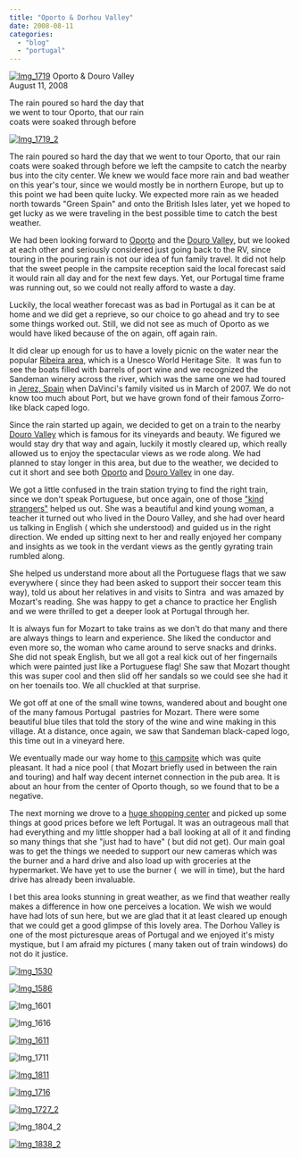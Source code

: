 ```yaml
---
title: "Oporto & Dorhou Valley"
date: 2008-08-11
categories: 
  - "blog"
  - "portugal"
---
```


 [![Img_1719](https://pub-ac94b3f306b24c0dba4238943c97f2e1.r2.dev/2008/08/11/img_1719.jpg "Img_1719")](https://pub-ac94b3f306b24c0dba4238943c97f2e1.r2.dev/photos/uncategorized/2008/08/11/img_1719.jpg) Oporto & Douro Valley  
August 11, 2008

The rain poured so hard the day that  
we went to tour Oporto, that our rain  
coats were soaked through before

<!--more-->

[![Img_1719_2](https://pub-ac94b3f306b24c0dba4238943c97f2e1.r2.dev/2008/08/11/img_1719_2.jpg "Img_1719_2")](https://pub-ac94b3f306b24c0dba4238943c97f2e1.r2.dev/photos/uncategorized/2008/08/11/img_1719_2.jpg)

The rain poured so hard the day that we went to tour Oporto, that our rain coats were soaked through before we left the campsite to catch the nearby bus into the city center. We knew we would face more rain and bad weather on this year's tour, since we would mostly be in northern Europe, but up to this point we had been quite lucky. We expected more rain as we headed north towards "Green Spain" and onto the British Isles later, yet we hoped to get lucky as we were traveling in the best possible time to catch the best weather.

We had been looking forward to [Oporto](http://en.wikipedia.org/wiki/Porto) and the [Douro Valley](http://en.wikipedia.org/wiki/Douro), but we looked at each other and seriously considered just going back to the RV, since touring in the pouring rain is not our idea of fun family travel. It did not help that the sweet people in the campsite reception said the local forecast said it would rain all day and for the next few days. Yet, our Portugal time frame was running out, so we could not really afford to waste a day.

Luckily, the local weather forecast was as bad in Portugal as it can be at home and we did get a reprieve, so our choice to go ahead and try to see some things worked out. Still, we did not see as much of Oporto as we would have liked because of the on again, off again rain.

It did clear up enough for us to have a lovely picnic on the water near the popular [Ribeira area](http://www.portocityguide.com/2007/03/09/ribeira-neighborhood/), which is a Unesco World Heritage Site.  It was fun to see the boats filled with barrels of port wine and we recognized the Sandeman winery across the river, which was the same one we had toured in [Jerez, Spain](https://pub-ac94b3f306b24c0dba4238943c97f2e1.r2.dev/2007/03/horses-and-sher.html#more) when DaVinci's family visited us in March of 2007. We do not know too much about Port, but we have grown fond of their famous Zorro-like black caped logo.

Since the rain started up again, we decided to get on a train to the nearby [Douro Valley](http://www.johnnyjet.com/folder/archive/WheresJohnny11012006.html) which is famous for its vineyards and beauty. We figured we would stay dry that way and again, luckily it mostly cleared up, which really allowed us to enjoy the spectacular views as we rode along. We had planned to stay longer in this area, but due to the weather, we decided to cut it short and see both [Oporto](http://www.independent.co.uk/travel/48-hours-in/porto-portugal-780124.html) and [Douro Valley](http://www.manorhouses.com/regions/valdouro.html) in one day.

We got a little confused in the train station trying to find the right train,  since we don't speak Portuguese, but once again, one of those ["kind strangers"](https://pub-ac94b3f306b24c0dba4238943c97f2e1.r2.dev/2008/07/kindness-of-str.html#more) helped us out. She was a beautiful and kind young woman, a teacher it turned out who lived in the Douro Valley, and she had over heard us talking in English ( which she understood) and guided us in the right direction. We ended up sitting next to her and really enjoyed her company and insights as we took in the verdant views as the gently gyrating train rumbled along.

She helped us understand more about all the Portuguese flags that we saw everywhere ( since they had been asked to support their soccer team this way), told us about her relatives in and visits to Sintra  and was amazed by Mozart's reading. She was happy to get a chance to practice her English and we were thrilled to get a deeper look at Portugal through her.

It is always fun for Mozart to take trains as we don't do that many and there are always things to learn and experience. She liked the conductor and even more so, the woman who came around to serve snacks and drinks. She did not speak English, but we all got a real kick out of her fingernails which were painted just like a Portuguese flag! She saw that Mozart thought this was super cool and then slid off her sandals so we could see she had it on her toenails too. We all chuckled at that surprise.

We got off at one of the small wine towns, wandered about and bought one of the many famous Portugal  pastries for Mozart. There were some beautiful blue tiles that told the story of the wine and wine making in this village. At a distance, once again, we saw that Sandeman black-caped logo, this time out in a vineyard here.

We eventually made our way home to [this campsite](http://pt.infocamping.com/camping-PRELADA-Oporto) which was quite pleasant. It had a nice pool ( that Mozart briefly used in between the rain and touring) and half way decent internet connection in the pub area. It is about an hour from the center of Oporto though, so we found that to be a negative.

The next morning we drove to a [huge shopping center](http://www.virtualtourist.com/travel/Europe/Portugal/Distrito_do_Porto/Porto-282453/Shopping-Porto-Shopping_centersMalls-BR-1.html) and picked up some things at good prices before we left Portugal. It was an outrageous mall that had everything and my little shopper had a ball looking at all of it and finding so many things that she "just had to have" ( but did not get). Our main goal was to get the things we needed to support our new cameras which was the burner and a hard drive and also load up with groceries at the hypermarket. We have yet to use the burner (  we will in time), but the hard drive has already been invaluable. 

I bet this area looks stunning in great weather, as we find that weather really makes a difference in how one perceives a location. We wish we would have had lots of sun here, but we are glad that it at least cleared up enough that we could get a good glimpse of this lovely area. The Dorhou Valley is one of the most picturesque areas of Portugal and we enjoyed it's misty mystique, but I am afraid my pictures ( many taken out of train windows) do not do it justice.

[![Img_1530](https://pub-ac94b3f306b24c0dba4238943c97f2e1.r2.dev/2008/08/11/img_1530.jpg "Img_1530")](https://pub-ac94b3f306b24c0dba4238943c97f2e1.r2.dev/photos/uncategorized/2008/08/11/img_1530.jpg)

[![Img_1586](https://pub-ac94b3f306b24c0dba4238943c97f2e1.r2.dev/2008/08/11/img_1586.jpg "Img_1586")](https://pub-ac94b3f306b24c0dba4238943c97f2e1.r2.dev/photos/uncategorized/2008/08/11/img_1586.jpg)

![Img_1601](https://pub-ac94b3f306b24c0dba4238943c97f2e1.r2.dev/photos/uncategorized/2008/08/11/img_1601.jpg)

![Img_1616](https://pub-ac94b3f306b24c0dba4238943c97f2e1.r2.dev/photos/uncategorized/2008/08/11/img_1616.jpg)

[![Img_1611](https://pub-ac94b3f306b24c0dba4238943c97f2e1.r2.dev/2008/08/11/img_1611.jpg "Img_1611")](https://pub-ac94b3f306b24c0dba4238943c97f2e1.r2.dev/photos/uncategorized/2008/08/11/img_1611.jpg)

![Img_1711](https://pub-ac94b3f306b24c0dba4238943c97f2e1.r2.dev/photos/uncategorized/2008/08/11/img_1711.jpg)

[![Img_1811](https://pub-ac94b3f306b24c0dba4238943c97f2e1.r2.dev/2008/08/11/img_1811.jpg "Img_1811")](https://pub-ac94b3f306b24c0dba4238943c97f2e1.r2.dev/photos/uncategorized/2008/08/11/img_1811.jpg)

[![Img_1716](https://pub-ac94b3f306b24c0dba4238943c97f2e1.r2.dev/2008/08/11/img_1716.jpg "Img_1716")](https://pub-ac94b3f306b24c0dba4238943c97f2e1.r2.dev/photos/uncategorized/2008/08/11/img_1716.jpg)

[![Img_1727_2](https://pub-ac94b3f306b24c0dba4238943c97f2e1.r2.dev/2008/08/11/img_1727_2.jpg "Img_1727_2")](https://pub-ac94b3f306b24c0dba4238943c97f2e1.r2.dev/photos/uncategorized/2008/08/11/img_1727_2.jpg)

![Img_1804_2](https://pub-ac94b3f306b24c0dba4238943c97f2e1.r2.dev/photos/uncategorized/2008/08/11/img_1804_2.jpg)

[![Img_1838_2](https://pub-ac94b3f306b24c0dba4238943c97f2e1.r2.dev/2008/08/11/img_1838_2.jpg "Img_1838_2")](https://pub-ac94b3f306b24c0dba4238943c97f2e1.r2.dev/photos/uncategorized/2008/08/11/img_1838_2.jpg)

